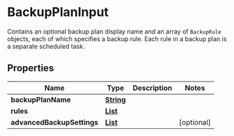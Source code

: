 

# BackupPlanInput

Contains an optional backup plan display name and an array of <code>BackupRule</code> objects, each of which specifies a backup rule. Each rule in a backup plan is a separate scheduled task. 

## Properties

| Name | Type | Description | Notes |
|------------ | ------------- | ------------- | -------------|
|**backupPlanName** | [**String**](String.md) |  |  |
|**rules** | [**List**](List.md) |  |  |
|**advancedBackupSettings** | [**List**](List.md) |  |  [optional] |



